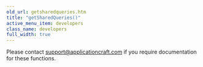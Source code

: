 ```yaml
---
old_url: getsharedqueries.htm
title: "getSharedQueries()"
active_menu_item: developers
class_name: developers
full_width: true
---
```



Please contact [support@applicationcraft.com](mailto:support@applicationcraft.com) if you require documentation for these functions.

